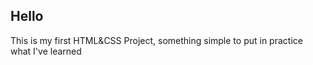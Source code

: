 <h2>Hello</h2>
<p>This is my first HTML&CSS Project, something simple to put in practice what I've learned</p>

